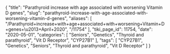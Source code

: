 {
    "title": "Parathyroid increase with age associated with worsening Vitamin D genes",
    "slug": "parathyroid-increase-with-age-associated-with-worsening-vitamin-d-genes",
    "aliases": [
        "/Parathyroid+increase+with+age+associated+with+worsening+Vitamin+D+genes+\u2013+April+2020",
        "/11754"
    ],
    "tiki_page_id": 11754,
    "date": "2020-05-01",
    "categories": [
        "Seniors",
        "Genetics",
        "Thyroid and parathyroid",
        "Vit D Receptor",
        "CYP27B1"
    ],
    "tags": [
        "CYP27B1",
        "Genetics",
        "Seniors",
        "Thyroid and parathyroid",
        "Vit D Receptor"
    ]
}